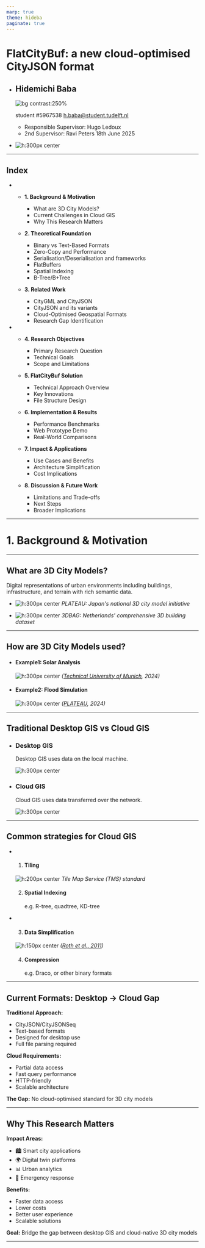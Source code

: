 ```yaml
---
marp: true
theme: hideba
paginate: true
---
```


# FlatCityBuf: a new cloud-optimised CityJSON format

<!-- _class: columns -->

- ## Hidemichi Baba

  ![bg contrast:250%](./figures/tb_rw/3dbag.png)

  student #5967538
  h.baba@student.tudelft.nl

  - Responsible Supervisor: Hugo Ledoux
  - 2nd Supervisor: Ravi Peters
    18th June 2025

- ![h:300px center](./figures/logos/logo2.png)

---

<!-- _class: columns -->

## Index

- - **1. Background & Motivation**

    - What are 3D City Models?
    - Current Challenges in Cloud GIS
    - Why This Research Matters

  - **2. Theoretical Foundation**

    - Binary vs Text-Based Formats
    - Zero-Copy and Performance
    - Serialisation/Deserialisation and frameworks
    - FlatBuffers
    - Spatial Indexing
    - B-Tree/B+Tree

  - **3. Related Work**

    - CityGML and CityJSON
    - CityJSON and its variants
    - Cloud-Optimised Geospatial Formats
    - Research Gap Identification

- - **4. Research Objectives**

    - Primary Research Question
    - Technical Goals
    - Scope and Limitations

  - **5. FlatCityBuf Solution**

    - Technical Approach Overview
    - Key Innovations
    - File Structure Design

  - **6. Implementation & Results**

    - Performance Benchmarks
    - Web Prototype Demo
    - Real-World Comparisons

  - **7. Impact & Applications**

    - Use Cases and Benefits
    - Architecture Simplification
    - Cost Implications

  - **8. Discussion & Future Work**

    - Limitations and Trade-offs
    - Next Steps
    - Broader Implications

---

# 1. Background & Motivation

---

<!-- _class: columns -->

## What are 3D City Models?

Digital representations of urban environments including buildings, infrastructure, and terrain with rich semantic data.

- ![h:300px center](./figures/tb_rw/plateau.png)
  _PLATEAU: Japan's national 3D city model initiative_

- ![h:300px center](./figures/tb_rw/3dbag.png)
  _3DBAG: Netherlands' comprehensive 3D building dataset_

---

<!-- _class: columns -->

## How are 3D City Models used?

- #### Example1: Solar Analysis

  ![h:300px center](./figures/tb_rw/solar_analysis.png)
  _([Technical University of Munich](https://www.asg.ed.tum.de/en/gis/research-areas/cities-and-energy/), 2024)_

- #### Example2: Flood Simulation

  ![h:300px center](./figures/tb_rw/flood.png)
  _([PLATEAU](https://plateauview.mlit.go.jp/), 2024)_

---

<!-- _class: columns -->

## Traditional Desktop GIS vs Cloud GIS

- ### Desktop GIS

  Desktop GIS uses data on the local machine.

  ![h:300px center](./figures/tb_rw/desktop_gis.png)

- ### Cloud GIS

  Cloud GIS uses data transferred over the network.

  ![h:300px center](./figures/tb_rw/cloud_gis.png)

---

<!-- _class: columns -->

## Common strategies for Cloud GIS

- 1. #### Tiling

  ![h:200px center](./figures/tb_rw/tms.png)
  _Tile Map Service (TMS) standard_

  2. #### Spatial Indexing

     e.g. R-tree, quadtree, KD-tree

- 3. #### Data Simplification

  ![h:150px center](./figures/tb_rw/simplification.png)
  _([Roth et al., 2011](https://cartographicperspectives.org/index.php/journal/article/view/cp68-roth-et-al/html))_

  4. #### Compression
     e.g. Draco, or other binary formats

---

## Current Formats: Desktop → Cloud Gap

<div class="grid grid-cols-2 gap-4">

<div>

**Traditional Approach:**

- CityJSON/CityJSONSeq
- Text-based formats
- Designed for desktop use
- Full file parsing required

</div>

<div>

**Cloud Requirements:**

- Partial data access
- Fast query performance
- HTTP-friendly
- Scalable architecture

</div>

</div>

**The Gap:** No cloud-optimised standard for 3D city models

---

## Why This Research Matters

<div class="grid grid-cols-2 gap-4">

<div>

**Impact Areas:**

- 🏙️ Smart city applications
- 🌍 Digital twin platforms
- 📊 Urban analytics
- 🚨 Emergency response

</div>

<div>

**Benefits:**

- Faster data access
- Lower costs
- Better user experience
- Scalable solutions

</div>

</div>

**Goal:** Bridge the gap between desktop GIS and cloud-native 3D city models

---
